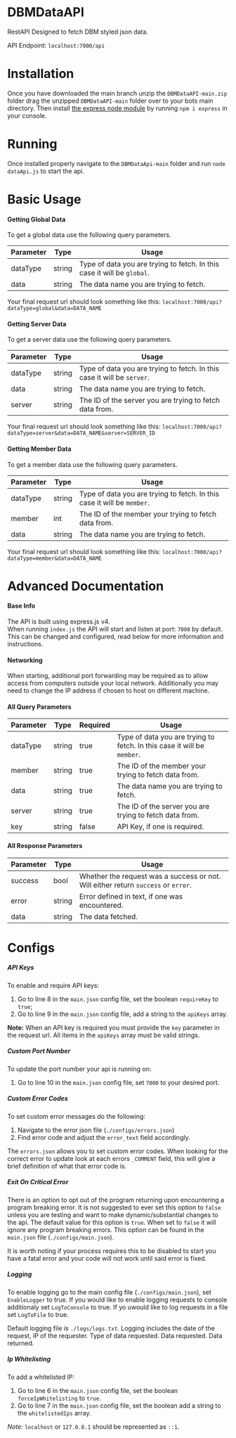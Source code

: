 # DBMDataAPI
RestAPI Designed to fetch DBM styled json data.

API Endpoint: `localhost:7000/api`


# Installation

Once you have downloaded the main branch unzip the `DBMDataAPI-main.zip` folder drag the unzipped `DBMDataAPI-main` folder over to your bots main directory. Then install [the express node module](https://www.npmjs.com/package/express) by running `npm i express` in your console.

# Running

Once installed properly navigate to the `DBMDataApi-main` folder and run `node dataApi.js` to start the api.

# Basic Usage

#### Getting Global Data ####

To get a global data use the following query parameters.

Parameter | Type | Usage
--------- | ---- | -----
dataType | string | Type of data you are trying to fetch. In this case it will be `global`.
data | string | The data name you are trying to fetch.

Your final request url should look something like this: `localhost:7000/api?dataType=global&data=DATA_NAME`

#### Getting Server Data ####

To get a server data use the following query parameters.

Parameter | Type | Usage
--------- | ---- | -----
dataType | string | Type of data you are trying to fetch. In this case it will be `server`.
data | string | The data name you are trying to fetch.
server | string | The ID of the server you are trying to fetch data from.

Your final request url should look something like this: `localhost:7000/api?dataType=server&data=DATA_NAME&server=SERVER_ID`

#### Getting Member Data ####

To get a member data use the following query parameters.

Parameter | Type | Usage
--------- | ---- | -----
dataType | string | Type of data you are trying to fetch. In this case it will be `member`.
member | int | The ID of the member your trying to fetch data from.
data | string | The data name you are trying to fetch.

Your final request url should look something like this: `localhost:7000/api?dataType=member&data=DATA_NAME`

# Advanced Documentation

#### Base Info ####

The API is built using express.js v4.<br>
When running `index.js` the API will start and listen at port: `7000` by default. This can be changed and configured, read below for more information and instructions.

#### Networking ####

When starting, additional port forwarding may be required as to allow access from computers outside your local network. Additionally you may need to change the IP address if chosen to host on different machine.

#### All Query Parameters ####

Parameter | Type | Required | Usage
--------- | ---- | -------- | -----
dataType | string | true | Type of data you are trying to fetch. In this case it will be `member`.
member | string | true | The ID of the member your trying to fetch data from.
data | string | true | The data name you are trying to fetch.
server | string | true | The ID of the server you are trying to fetch data from.
key | string | false | API Key, if one is required.

#### All Response Parameters ####

Parameter | Type | Usage
--------- | ---- | -----
success | bool | Whether the request was a success or not. Will either return `success` or `error`.
error | string | Error defined in text, if one was encountered.
data | string | The data fetched.

# Configs

##### API Keys #####
To enable and require API keys:

1. Go to line 8 in the `main.json` config file, set the boolean `requireKey` to `true`;
2. Go to line 9 in the `main.json` config file, add a string to the `apiKeys` array.

**Note:** 
When an API key is required you must provide the `key` parameter in the request url. 
All items in the `apiKeys` array must be valid strings.

##### Custom Port Number #####
To update the port number your api is running on:
1. Go to line 10 in the `main.json` config file, set `7000` to your desired port.

##### Custom Error Codes #####
To set custom error messages do the following:
1. Navigate to the error json file (`./configs/errors.json`)
2. Find error code and adjust the `error_text` field accordingly.

The `errors.json` allows you to set custom error codes. When looking for the correct error to update look at each errors `_COMMENT` field, this will give a brief definition of what that error code is.

##### Exit On Critical Error #####
There is an option to opt out of the program returning upon encountering a program breaking error. It is not suggested to ever set this option to `false` unless you are testing and want to make dynamic/substantial changes to the api. The default value for this option is `true`. When set to `false` it will ignore any program breaking errors. This option can be found in the `main.json` file (`./configs/main.json`).

It is worth noting if your process requires this to be disabled to start you have a fatal error and your code will not work until said error is fixed.

##### Logging #####

To enable logging go to the main config file (`./configs/main.json`), set `EnableLogger` to true.
If you would like to enable logging requests to console additionaly set `LogToConsole` to true.
If yo uwould like to log requests in a file set `LogToFile` to true.

Default logging file is `./logs/logs.txt`. Logging includes the date of the request, IP of the requester. Type of data requested. Data requested. Data returned.


##### Ip Whitelisting #####
To add a whitelisted IP:
1. Go to line 6 in the `main.json` config file, set the boolean `forceIpWhitelisting` to `true`.
2. Go to line 7 in the `main.json` config file, set the boolean add a string to the `whitelistedIps` array.

*Note:* 
`localhost` or `127.0.0.1` should be represented as `::1`.
